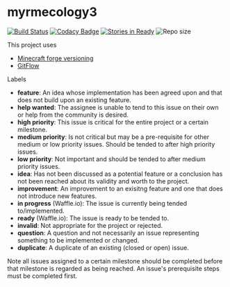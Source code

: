 # myrmecology3
[![Build Status](https://travis-ci.org/SamTebbs33/myrmecology3.svg?branch=master)](https://travis-ci.org/SamTebbs33/myrmecology3)
[![Codacy Badge](https://api.codacy.com/project/badge/Grade/1929f170c1d1412eb34555f03ff19639)](https://www.codacy.com/app/samuel-tebbs/myrmecology3?utm_source=github.com&amp;utm_medium=referral&amp;utm_content=SamTebbs33/myrmecology3&amp;utm_campaign=Badge_Grade)
[![Stories in Ready](https://badge.waffle.io/SamTebbs33/myrmecology3.png?label=ready&title=Ready)](https://waffle.io/SamTebbs33/myrmecology3)
![Repo size](https://reposs.herokuapp.com/?path=SamTebbs33/myrmecology3)

This project uses
* [Minecraft forge versioning](https://mcforge.readthedocs.io/en/latest/conventions/versioning/)
* [GitFlow](https://www.atlassian.com/git/tutorials/comparing-workflows/gitflow-workflow)

Labels
* **feature**: An idea whose implementation has been agreed upon and that does not build upon an existing feature.
* **help wanted**: The assignee is unable to tend to this issue on their own or help from the community is desired.
* **high priority**: This issue is critical for the entire project or a certain milestone.
* **medium priority**: Is not critical but may be a pre-requisite for other medium or low priority issues. Should be tended to after high priority issues.
* **low priority**: Not important and should be tended to after medium priority issues.
* **idea**: Has not been discussed as a potential feature or a conclusion has not been reached about its validity and worth to the project.
* **improvement**: An improvement to an exisitng feature and one that does not introduce new features.
* **in progress** (Waffle.io): The issue is currently being tended to/implemented.
* **ready** (Waffle.io): The issue is ready to be tended to.
* **invalid**: Not appropriate for the project or rejected.
* **question**: A question and not necessarily an issue representing something to be implemented or changed.
* **duplicate**: A duplicate of an existing (closed or open) issue.

Note all issues assigned to a certain milestone should be completed before that milestone is regarded as being reached.
An issue's prerequisite steps must be completed first.
